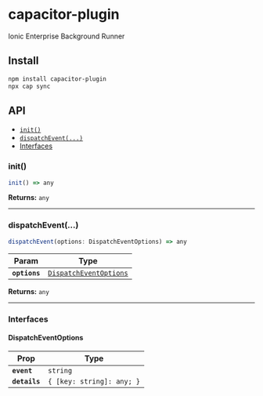 # capacitor-plugin

Ionic Enterprise Background Runner

## Install

```bash
npm install capacitor-plugin
npx cap sync
```

## API

<docgen-index>

* [`init()`](#init)
* [`dispatchEvent(...)`](#dispatchevent)
* [Interfaces](#interfaces)

</docgen-index>

<docgen-api>
<!--Update the source file JSDoc comments and rerun docgen to update the docs below-->

### init()

```typescript
init() => any
```

**Returns:** <code>any</code>

--------------------


### dispatchEvent(...)

```typescript
dispatchEvent(options: DispatchEventOptions) => any
```

| Param         | Type                                                                  |
| ------------- | --------------------------------------------------------------------- |
| **`options`** | <code><a href="#dispatcheventoptions">DispatchEventOptions</a></code> |

**Returns:** <code>any</code>

--------------------


### Interfaces


#### DispatchEventOptions

| Prop          | Type                                 |
| ------------- | ------------------------------------ |
| **`event`**   | <code>string</code>                  |
| **`details`** | <code>{ [key: string]: any; }</code> |

</docgen-api>
